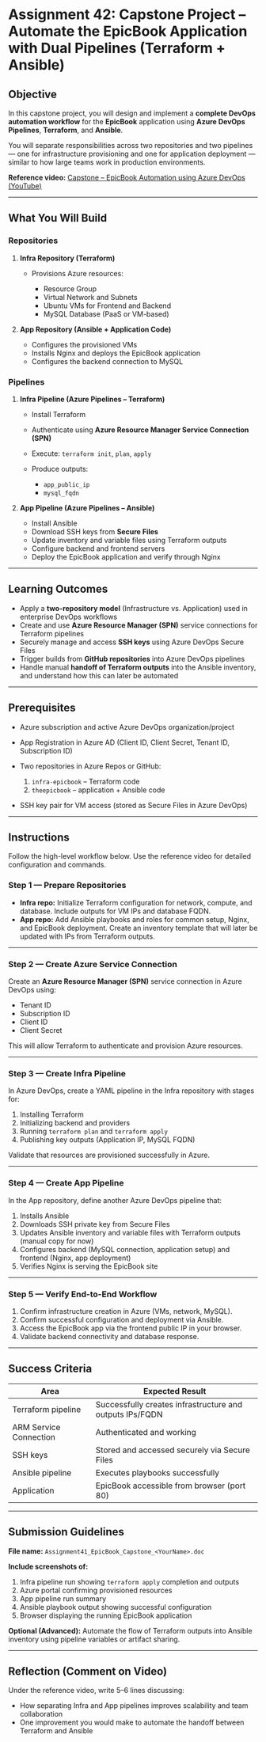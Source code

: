 # Assignment 42: **Capstone Project – Automate the EpicBook Application with Dual Pipelines (Terraform + Ansible)**

## Objective

In this capstone project, you will design and implement a **complete DevOps automation workflow** for the **EpicBook** application using **Azure DevOps Pipelines**, **Terraform**, and **Ansible**.

You will separate responsibilities across two repositories and two pipelines — one for infrastructure provisioning and one for application deployment — similar to how large teams work in production environments.

**Reference video:** [Capstone – EpicBook Automation using Azure DevOps (YouTube)](https://youtu.be/mmQ4PzZo_Xw)

---

## What You Will Build

### Repositories

1. **Infra Repository (Terraform)**

   * Provisions Azure resources:

     * Resource Group
     * Virtual Network and Subnets
     * Ubuntu VMs for Frontend and Backend
     * MySQL Database (PaaS or VM-based)

2. **App Repository (Ansible + Application Code)**

   * Configures the provisioned VMs
   * Installs Nginx and deploys the EpicBook application
   * Configures the backend connection to MySQL

### Pipelines

1. **Infra Pipeline (Azure Pipelines – Terraform)**

   * Install Terraform
   * Authenticate using **Azure Resource Manager Service Connection (SPN)**
   * Execute: `terraform init`, `plan`, `apply`
   * Produce outputs:

     * `app_public_ip`
     * `mysql_fqdn`

2. **App Pipeline (Azure Pipelines – Ansible)**

   * Install Ansible
   * Download SSH keys from **Secure Files**
   * Update inventory and variable files using Terraform outputs
   * Configure backend and frontend servers
   * Deploy the EpicBook application and verify through Nginx

---

## Learning Outcomes

* Apply a **two-repository model** (Infrastructure vs. Application) used in enterprise DevOps workflows
* Create and use **Azure Resource Manager (SPN)** service connections for Terraform pipelines
* Securely manage and access **SSH keys** using Azure DevOps Secure Files
* Trigger builds from **GitHub repositories** into Azure DevOps pipelines
* Handle manual **handoff of Terraform outputs** into the Ansible inventory, and understand how this can later be automated

---

## Prerequisites

* Azure subscription and active Azure DevOps organization/project
* App Registration in Azure AD (Client ID, Client Secret, Tenant ID, Subscription ID)
* Two repositories in Azure Repos or GitHub:

  1. `infra-epicbook` – Terraform code
  2. `theepicbook` – application + Ansible code
* SSH key pair for VM access (stored as Secure Files in Azure DevOps)

---

## Instructions

Follow the high-level workflow below. Use the reference video for detailed configuration and commands.

### Step 1 — Prepare Repositories

* **Infra repo:** Initialize Terraform configuration for network, compute, and database.
  Include outputs for VM IPs and database FQDN.
* **App repo:** Add Ansible playbooks and roles for common setup, Nginx, and EpicBook deployment.
  Create an inventory template that will later be updated with IPs from Terraform outputs.

---

### Step 2 — Create Azure Service Connection

Create an **Azure Resource Manager (SPN)** service connection in Azure DevOps using:

* Tenant ID
* Subscription ID
* Client ID
* Client Secret

This will allow Terraform to authenticate and provision Azure resources.

---

### Step 3 — Create Infra Pipeline

In Azure DevOps, create a YAML pipeline in the Infra repository with stages for:

1. Installing Terraform
2. Initializing backend and providers
3. Running `terraform plan` and `terraform apply`
4. Publishing key outputs (Application IP, MySQL FQDN)

Validate that resources are provisioned successfully in Azure.

---

### Step 4 — Create App Pipeline

In the App repository, define another Azure DevOps pipeline that:

1. Installs Ansible
2. Downloads SSH private key from Secure Files
3. Updates Ansible inventory and variable files with Terraform outputs (manual copy for now)
4. Configures backend (MySQL connection, application setup) and frontend (Nginx, app deployment)
5. Verifies Nginx is serving the EpicBook site

---

### Step 5 — Verify End-to-End Workflow

1. Confirm infrastructure creation in Azure (VMs, network, MySQL).
2. Confirm successful configuration and deployment via Ansible.
3. Access the EpicBook app via the frontend public IP in your browser.
4. Validate backend connectivity and database response.

---

## Success Criteria

| Area                   | Expected Result                                          |
| ---------------------- | -------------------------------------------------------- |
| Terraform pipeline     | Successfully creates infrastructure and outputs IPs/FQDN |
| ARM Service Connection | Authenticated and working                                |
| SSH keys               | Stored and accessed securely via Secure Files            |
| Ansible pipeline       | Executes playbooks successfully                          |
| Application            | EpicBook accessible from browser (port 80)               |

---

## Submission Guidelines

**File name:**
`Assignment41_EpicBook_Capstone_<YourName>.doc`

**Include screenshots of:**

1. Infra pipeline run showing `terraform apply` completion and outputs
2. Azure portal confirming provisioned resources
3. App pipeline run summary
4. Ansible playbook output showing successful configuration
5. Browser displaying the running EpicBook application

**Optional (Advanced):**
Automate the flow of Terraform outputs into Ansible inventory using pipeline variables or artifact sharing.

---

## Reflection (Comment on Video)

Under the reference video, write 5–6 lines discussing:

* How separating Infra and App pipelines improves scalability and team collaboration
* One improvement you would make to automate the handoff between Terraform and Ansible
